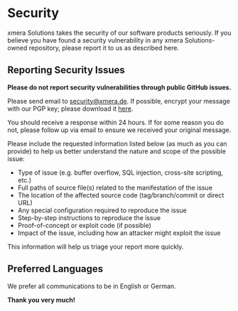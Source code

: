 # Security

xmera Solutions takes the security of our software products seriously. If you believe you have found a security vulnerability in any xmera Solutions-owned repository, please report it to us as described here.

## Reporting Security Issues

**Please do not report security vulnerabilities through public GitHub issues.**

Please send email to [security@xmera.de](mailto:security@xmera.de). If possible, encrypt your message with our PGP key; please download it [here](https://xmera.de/reporting-security-issues/).

You should receive a response within 24 hours. If for some reason you do not, please follow up via email to ensure we received your original message.

Please include the requested information listed below (as much as you can provide) to help us better understand the nature and scope of the possible issue:

* Type of issue (e.g. buffer overflow, SQL injection, cross-site scripting, etc.)
* Full paths of source file(s) related to the manifestation of the issue
* The location of the affected source code (tag/branch/commit or direct URL)
* Any special configuration required to reproduce the issue
* Step-by-step instructions to reproduce the issue
* Proof-of-concept or exploit code (if possible)
* Impact of the issue, including how an attacker might exploit the issue

This information will help us triage your report more quickly.

## Preferred Languages

We prefer all communications to be in English or German.

**Thank you very much!**